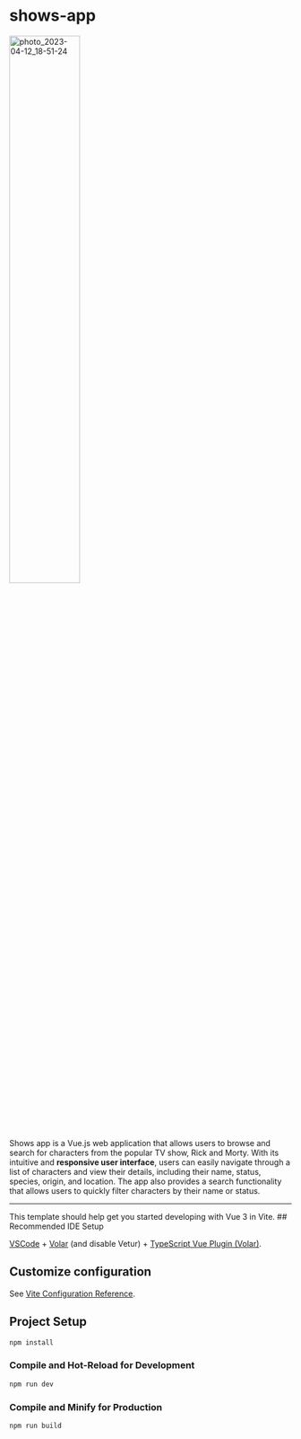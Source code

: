 # shows-app
<img src="https://user-images.githubusercontent.com/77281736/231516369-8b535660-fb8d-4452-a92d-1d64ef2e37c8.jpg" alt="photo_2023-04-12_18-51-24" width="50%">

Shows app is a Vue.js web application that allows users to browse and search for characters from the popular TV show, Rick and Morty. With its intuitive and <strong>responsive user interface</strong>, users can easily navigate through a list of characters and view their details, including their name, status, species, origin, and location. The app also provides a search functionality that allows users to quickly filter characters by their name or status.
<hr>
This template should help get you started developing with Vue 3 in Vite.
## Recommended IDE Setup

[VSCode](https://code.visualstudio.com/) + [Volar](https://marketplace.visualstudio.com/items?itemName=Vue.volar) (and disable Vetur) + [TypeScript Vue Plugin (Volar)](https://marketplace.visualstudio.com/items?itemName=Vue.vscode-typescript-vue-plugin).

## Customize configuration

See [Vite Configuration Reference](https://vitejs.dev/config/).

## Project Setup

```sh
npm install
```

### Compile and Hot-Reload for Development

```sh
npm run dev
```

### Compile and Minify for Production

```sh
npm run build
```
